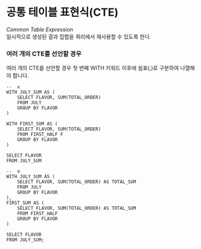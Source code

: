 # 공통 테이블 표현식(CTE)
*Common Table Expression*  
일시적으로 생성된 결과 집합을 쿼리에서 재사용할 수 있도록 한다.  

### 여러 개의 CTE를 선언할 경우
여러 개의 CTE를 선언할 경우 첫 번째 WITH 키워드 이후에 쉼표(,)로 구분하여 나열해야 합니다. 
```mysql
--  x
WITH JULY_SUM AS (
    SELECT FLAVOR, SUM(TOTAL_ORDER) 
    FROM JULY
    GROUP BY FLAVOR
)

WITH FIRST_SUM AS (
    SELECT FLAVOR, SUM(TOTAL_ORDER) 
    FROM FIRST_HALF F
    GROUP BY FLAVOR
)

SELECT FLAVOR
FROM JULY_SUM
```

```mysql
--  o
WITH JULY_SUM AS (
    SELECT FLAVOR, SUM(TOTAL_ORDER) AS TOTAL_SUM
    FROM JULY
    GROUP BY FLAVOR
), 
FIRST_SUM AS (
    SELECT FLAVOR, SUM(TOTAL_ORDER) AS TOTAL_SUM
    FROM FIRST_HALF
    GROUP BY FLAVOR
)

SELECT FLAVOR
FROM JULY_SUM;
```
